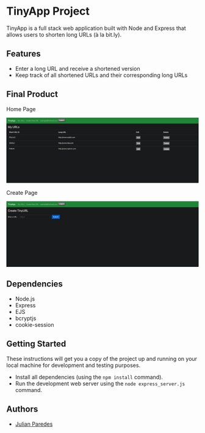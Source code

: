 # TinyApp Project

TinyApp is a full stack web application built with Node and Express that allows users to shorten long URLs (à la bit.ly).

## Features
- Enter a long URL and receive a shortened version
- Keep track of all shortened URLs and their corresponding long URLs

## Final Product
Home Page

!["Home Page"](/screenshots/home.png)


Create Page

!["Create Page"](/screenshots/createURL.png)

## Dependencies

- Node.js
- Express
- EJS
- bcryptjs
- cookie-session

## Getting Started

These instructions will get you a copy of the project up and running on your local machine for development and testing purposes.

- Install all dependencies (using the `npm install` command).
- Run the development web server using the `node express_server.js` command.

## Authors

- [Julian Paredes](https://github.com/jpared3s)